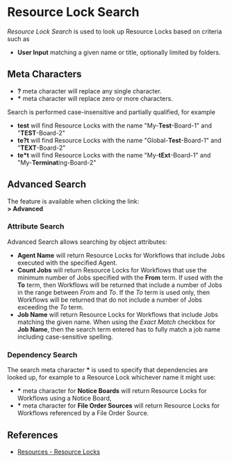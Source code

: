 # Resource Lock Search

*Resource Lock Search* is used to look up Resource Locks based on criteria such as

- **User Input** matching a given name or title, optionally limited by folders.

## Meta Characters

- **?** meta character will replace any single character.
- **\*** meta character will replace zero or more characters.

Search is performed case-insensitive and partially qualified, for example

- **test** will find Resource Locks with the name "My-**Test**-Board-1" and "**TEST**-Board-2"
- **te?t** will find Resource Locks with the name "Global-**Test**-Board-1" and "**TEXT**-Board-2"
- **te\*t** will find Resource Locks with the name "My-**tExt**-Board-1" and "My-**Terminat**ing-Board-2"

## Advanced Search

The feature is available when clicking the link:<br/>**> Advanced**

### Attribute Search

Advanced Search allows searching by object attributes:

- **Agent Name** will return Resource Locks for Workflows that include Jobs executed with the specified Agent.
- **Count Jobs** will return Resource Locks for Workflows that use the minimum number of Jobs specified with the **From** term. If used with the **To** term, then Workflows will be returned that include a number of Jobs in the range between *From* and *To*. If the *To* term is used only, then Workflows will be returned that do not include a number of Jobs exceeding the *To* term.
- **Job Name** will return Resource Locks for Workflows that include Jobs matching the given name. When using the *Exact Match* checkbox for **Job Name**, then the search term entered has to fully match a job name including case-sensitive spelling.

### Dependency Search

The search meta character **\*** is used to specify that dependencies are looked up, for example to a Resource Lock whichever name it might use:

- **\*** meta character for **Notice Boards** will return Resource Locks for Workflows using a Notice Board,
- **\*** meta character for **File Order Sources** will return Resource Locks for Workflows referenced by a File Order Source.

## References

- [Resources - Resource Locks](/resources-resource-locks)
